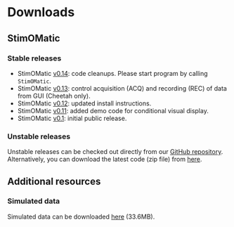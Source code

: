# Downloads #


## StimOMatic ##
### Stable releases ###
- StimOMatic [v0.14][v0.14]: code cleanups. Please start program by calling `StimOMatic`.
- StimOMatic [v0.13][v0.13]: control acquisition (ACQ) and recording (REC) of data from GUI (Cheetah only).
- StimOMatic [v0.12][v0.12]: updated install instructions.
- StimOMatic [v0.11][v0.11]: added demo code for conditional visual display.
- StimOMatic [v0.1][v0.1]: initial public release.  

### Unstable releases ###
Unstable releases can be checked out directly from our [GitHub repository][repo].  
Alternatively, you can download the latest code (zip file) from [here][zip-source]. 


## Additional resources ##
### Simulated data ###
Simulated data can be downloaded [here][sim_data] (33.6MB).

[v0.14]: https://github.com/StimOMatic/StimOMatic/archive/v0.14.zip
[v0.13]: https://github.com/StimOMatic/StimOMatic/archive/v0.13.zip
[v0.12]: https://github.com/StimOMatic/StimOMatic/archive/v0.12.zip
[v0.11]: https://github.com/StimOMatic/StimOMatic/archive/v0.11.zip
[v0.1]: https://github.com/StimOMatic/StimOMatic/archive/v0.1.zip
[repo]: https://github.com/StimOMatic/StimOMatic
[sim_data]: http://stimomatic.brain.mpg.de/media/LFPsimOsc_data1.zip
[zip-source]: https://github.com/StimOMatic/StimOMatic/archive/master.zip
